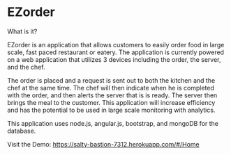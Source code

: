 EZorder
======

What is it?

EZorder is an application that allows customers to easily order food in large scale, fast paced restaurant or eatery. The application is currently powered on a web application that utilizes 3 devices including the order, the server, and the chef. 


The order is placed and a request is sent out to both the kitchen and the chef at the same time. The chef will then indicate when he is completed with the order, and then alerts the server that is is ready. The server then brings the meal to the customer. This application will increase efficiency and has the potential to be used in large scale monitoring with analytics.

This application uses node.js, angular.js, bootstrap, and mongoDB for the database.

Visit the Demo: https://salty-bastion-7312.herokuapp.com/#/Home